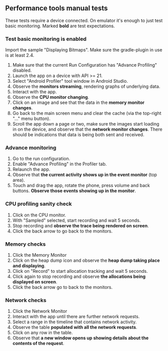 ## Performance tools manual tests

These tests require a device connected. On emulator it's enough to just test basic monitoring.
Marked **bold** are test expectations.

### Test basic monitoring is enabled

Import the sample "Displaying Bitmaps". Make sure the gradle-plugin in use is at least 2.4.

1. Make sure that the current Run Configuration has "Advance Profiling" disabled.
2. Launch the app on a device with API >= 21.
3. Select "Android Profiler" tool window in Android Studio.
4. Observe the **monitors streaming**, rendering graphs of underlying data.
5. Interact with the app.
6. Observe the **CPU monitor changing**.
7. Click on an image and see that the data in the **memory monitor changes**.
8. Go back to the main screen menu and clear the cache (via the top-right "..." menu button).
9. Scroll the app down a page or two, make sure the images start loading in on the device, and observe that the **network monitor changes**. There should be indications that data is being both sent and received.

### Advance monitoring

1. Go to the run configuration.
2. Enable "Advance Profiling" in the Profiler tab.
3. Relaunch the app.
4. Observe that **the current activity shows up in the event monitor** (top area).
5. Touch and drag the app, rotate the phone, press volume and back buttons. **Observe those events showing up in the monitor**.

### CPU profiling sanity check

1. Click on the CPU monitor.
2. With "Sampled" selected, start recording and wait 5 seconds.
3. Stop recording and **observe the trace being rendered on screen**.
4. Click the back arrow to go back to the monitors.

### Memory checks

1. Click the Memory Monitor
2. Click on the heap dump icon and observe the **heap dump taking place and displaying**.
3. Click on "Record" to start allocation tracking and wait 5 seconds.
4. Click again to stop recording and observe **the allocations being displayed on screen**.
4. Click the back arrow go to back to the monitors.

### Network checks

1. Click the Network Monitor
2. Interact with the app until there are further network requests.
3. Select a range in the timeline that contains network activity.
4. Observe the table **populated with all the network requests**.
5. Click on any row in the table.
6. Observe that **a new window opens up showing details about the contents of the request**.

